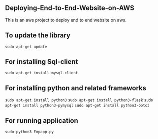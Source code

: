 ## Deploying-End-to-End-Website-on-AWS
This is an aws project to deploy end to end website on aws.

## To update the library
```sudo apt-get update```

## For installing Sql-client
```sudo apt-get install mysql-client```

## For installing python and related frameworks

```sudo apt-get install python3```
```sudo apt-get install python3-flask```
```sudo apt-get install python3-pymysql```
```sudo apt-get install python3-boto3```

## For running application
```sudo python3 Empapp.py```
